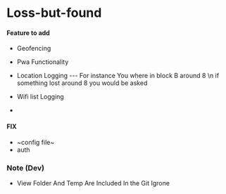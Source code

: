 # Loss-but-found


#### Feature to add 
* Geofencing 
* Pwa Functionality 
* Location Logging --- For instance You where in block B around 8 \n if something lost around 8  you would be asked 

* Wifi list Logging 
* 


#### FIX 
* ~config file~
* auth

### Note (Dev)
* View Folder And Temp Are Included In the Git Igrone